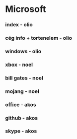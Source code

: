 # Microsoft

### index - olio
### cég info + tortenelem - olio
### windows - olio
### xbox - noel
### bill gates - noel
### mojang - noel
### office - akos
### github - akos
### skype - akos